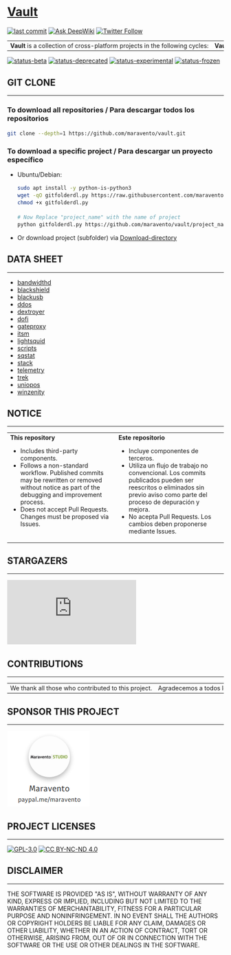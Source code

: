 # [Vault](https://www.maravento.com)

[![last commit](https://img.shields.io/github/last-commit/maravento/vault)](https://github.com/maravento/vault/)
[![Ask DeepWiki](https://deepwiki.com/badge.svg)](https://deepwiki.com/maravento/vault)
[![Twitter Follow](https://img.shields.io/twitter/follow/maraventostudio.svg?style=social)](https://twitter.com/maraventostudio)

<!-- markdownlint-disable MD033 -->

<table width="100%">
  <tr>
    <td style="width: 50%; white-space: nowrap;">
      <b>Vault</b> is a collection of cross-platform projects in the following cycles:
    </td>
    <td style="width: 50%; white-space: nowrap;">
      <b>Vault</b> es una colección de proyectos multiplataforma en los siguientes ciclos:
    </td>
  </tr>
</table>

[![status-beta](https://img.shields.io/badge/status-beta-magenta.svg)](https://github.com/maravento/vault)
[![status-deprecated](https://img.shields.io/badge/status-deprecated-red.svg)](https://github.com/maravento/vault)
[![status-experimental](https://img.shields.io/badge/status-experimental-orange.svg)](https://github.com/maravento/vault)
[![status-frozen](https://img.shields.io/badge/status-frozen-blue.svg)](https://github.com/maravento/vault)

## GIT CLONE

---

### To download all repositories / Para descargar todos los repositorios

```bash
git clone --depth=1 https://github.com/maravento/vault.git
```

### To download a specific project / Para descargar un proyecto específico

- Ubuntu/Debian:

  ```bash
  sudo apt install -y python-is-python3
  wget -qO gitfolderdl.py https://raw.githubusercontent.com/maravento/vault/master/scripts/python/gitfolderdl.py
  chmod +x gitfolderdl.py
  
  # Now Replace "project_name" with the name of project
  python gitfolderdl.py https://github.com/maravento/vault/project_name
  ```

- Or download project (subfolder) via [Download-directory](https://download-directory.github.io/)

## DATA SHEET

---

- [bandwidthd](https://github.com/maravento/vault/tree/master/bandwidthd)
- [blackshield](https://github.com/maravento/vault/tree/master/blackshield)
- [blackusb](https://github.com/maravento/vault/tree/master/blackusb)
- [ddos](https://github.com/maravento/vault/tree/master/ddos)
- [dextroyer](https://github.com/maravento/vault/tree/master/dextroyer)
- [dofi](https://github.com/maravento/vault/tree/master/dofi)
- [gateproxy](https://github.com/maravento/vault/tree/master/gateproxy)
- [itsm](https://github.com/maravento/vault/tree/master/itsm)
- [lightsquid](https://github.com/maravento/vault/tree/master/lightsquid)
- [scripts](https://github.com/maravento/vault/tree/master/scripts)
- [sqstat](https://github.com/maravento/vault/tree/master/sqstat)
- [stack](https://github.com/maravento/vault/tree/master/stack)
- [telemetry](https://github.com/maravento/vault/tree/master/telemetry)
- [trek](https://github.com/maravento/vault/tree/master/trek)
- [uniopos](https://github.com/maravento/vault/tree/master/uniopos)
- [winzenity](https://github.com/maravento/vault/tree/master/winzenity)

## NOTICE

---

<table width="100%">
  <tr>
    <td style="width: 50%; vertical-align: top;">
      <strong>This repository</strong>
      <ul>
        <li>Includes third-party components.</li>
        <li>Follows a non-standard workflow. Published commits may be rewritten or removed without notice as part of the debugging and improvement process.</li>
        <li>Does not accept Pull Requests. Changes must be proposed via Issues.</li>
      </ul>
    </td>
    <td style="width: 50%; vertical-align: top;">
      <strong>Este repositorio</strong>
      <ul>
        <li>Incluye componentes de terceros.</li>
        <li>Utiliza un flujo de trabajo no convencional. Los commits publicados pueden ser reescritos o eliminados sin previo aviso como parte del proceso de depuración y mejora.</li>
        <li>No acepta Pull Requests. Los cambios deben proponerse mediante Issues.</li>
      </ul>
    </td>
  </tr>
</table>

## STARGAZERS

---

[![Stargazers](https://bytecrank.com/nastyox/reporoster/php/stargazersSVG.php?user=maravento&repo=vault)](https://github.com/maravento/vault/stargazers)

## CONTRIBUTIONS

---

<table width="100%">
  <tr>
    <td style="width: 50%; white-space: nowrap;">
      We thank all those who contributed to this project.
    </td>
    <td style="width: 50%; white-space: nowrap;">
      Agradecemos a todos los que han contribuido con este proyecto.
    </td>
  </tr>
</table>

## SPONSOR THIS PROJECT

---

[![Image](https://raw.githubusercontent.com/maravento/winexternal/master/img/maravento-paypal.png)](https://paypal.me/maravento)

## PROJECT LICENSES

---

[![GPL-3.0](https://img.shields.io/badge/License-GPLv3-blue.svg)](https://www.gnu.org/licenses/gpl.txt)
[![CC BY-NC-ND 4.0](https://img.shields.io/badge/License-CC_BY--NC--ND_4.0-lightgrey.svg)](https://creativecommons.org/licenses/by-nc-nd/4.0/deed.en)

## DISCLAIMER

---

THE SOFTWARE IS PROVIDED "AS IS", WITHOUT WARRANTY OF ANY KIND, EXPRESS OR IMPLIED, INCLUDING BUT NOT LIMITED TO THE WARRANTIES OF MERCHANTABILITY, FITNESS FOR A PARTICULAR PURPOSE AND NONINFRINGEMENT. IN NO EVENT SHALL THE AUTHORS OR COPYRIGHT HOLDERS BE LIABLE FOR ANY CLAIM, DAMAGES OR OTHER LIABILITY, WHETHER IN AN ACTION OF CONTRACT, TORT OR OTHERWISE, ARISING FROM, OUT OF OR IN CONNECTION WITH THE SOFTWARE OR THE USE OR OTHER DEALINGS IN THE SOFTWARE.
